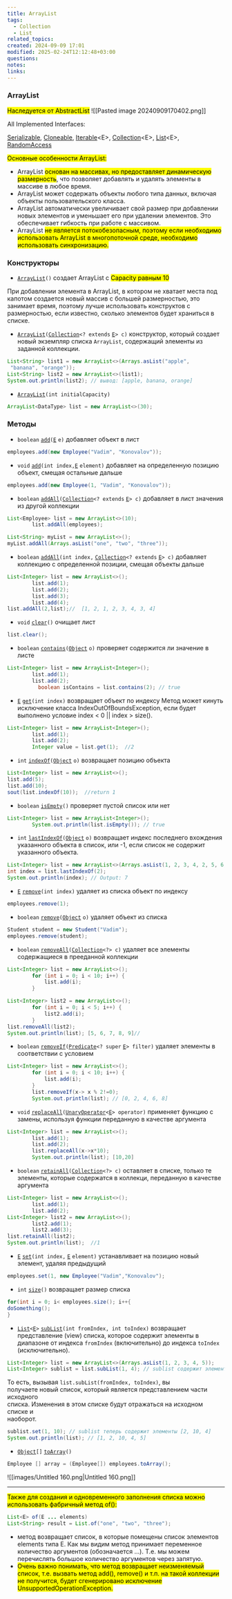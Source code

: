```yaml
---
title: ArrayList
tags:
  - Collection
  - List
related_topics: 
created: 2024-09-09 17:01
modified: 2025-02-24T12:12:48+03:00
questions: 
notes: 
links: 
---
```


### ArrayList

<mark class="hltr-purple">Наследуется от AbstractList</mark>
![[Pasted image 20240909170402.png]]

All Implemented Interfaces:

[Serializable](https://docs.oracle.com/javase/8/docs/api/java/io/Serializable.html), [Cloneable](https://docs.oracle.com/javase/8/docs/api/java/lang/Cloneable.html), [Iterable](https://docs.oracle.com/javase/8/docs/api/java/lang/Iterable.html)\<E>, [Collection](https://docs.oracle.com/javase/8/docs/api/java/util/Collection.html)\<E>, [List](https://docs.oracle.com/javase/8/docs/api/java/util/List.html)\<E>, [RandomAccess](https://docs.oracle.com/javase/8/docs/api/java/util/RandomAccess.html)

<mark class="hltr-orange">Основные особенности ArrayList:</mark>

- ArrayList <mark class="hltr-yellow">основан на массивах, но предоставляет динамическую размерность</mark>, что позволяет добавлять и удалять элементы в массиве в любое время.
- ArrayList может содержать объекты любого типа данных, включая объекты пользовательского класса.
- ArrayList автоматически увеличивает свой размер при добавлении новых элементов и уменьшает его при удалении элементов. Это обеспечивает гибкость при работе с массивом.
- ArrayList <mark class="hltr-yellow">не является потокобезопасным, поэтому если необходимо использовать ArrayList в многопоточной среде, необходимо использовать синхронизацию.</mark>

### Конструкторы

- [`ArrayList`](https://docs.oracle.com/javase/8/docs/api/java/util/ArrayList.html#ArrayList--)`()` создает ArrayList с <mark class="hltr-purple">Capacity равным 10</mark>

При добавлении элемента в ArrayList, в котором не хватает места под капотом создается новый массив с большей размерностью, это занимает время, поэтому лучше использовать конструктов с размерностью, если известно, сколько элементов будет храниться в списке.

- [`ArrayList`](https://docs.oracle.com/javase/8/docs/api/java/util/ArrayList.html#ArrayList-java.util.Collection-)`(`[`Collection`](https://docs.oracle.com/javase/8/docs/api/java/util/Collection.html)`<? extends` [`E`](https://docs.oracle.com/javase/8/docs/api/java/util/ArrayList.html)`> c)` конструктор, который создает новый экземпляр списка `ArrayList`, содержащий элементы из заданной коллекции.

```Java
List<String> list1 = new ArrayList<>(Arrays.asList("apple",
 "banana", "orange"));
List<String> list2 = new ArrayList<>(list1);
System.out.println(list2); // вывод: [apple, banana, orange]
```

- [`ArrayList`](https://docs.oracle.com/javase/8/docs/api/java/util/ArrayList.html#ArrayList-int-)`(int initialCapacity)`

```Java
ArrayList<DataType> list = new ArrayList<>(30);
```

### Методы

- `boolean` [`add`](https://docs.oracle.com/javase/8/docs/api/java/util/ArrayList.html#add-E-)`(`[`E`](https://docs.oracle.com/javase/8/docs/api/java/util/ArrayList.html) `e)` добавляет объект в лист

```Java
employees.add(new Employee("Vadim", "Konovalov"));
```

- `void` [`add`](https://docs.oracle.com/javase/8/docs/api/java/util/ArrayList.html#add-int-E-)`(int index,`[`E`](https://docs.oracle.com/javase/8/docs/api/java/util/ArrayList.html) `element)` добавляет на определенную позицию объект, смещая остальные дальше

```Java
employees.add(new Employee(1, "Vadim", "Konovalov"));
```

- `boolean` [`addAll`](https://docs.oracle.com/javase/8/docs/api/java/util/ArrayList.html#addAll-java.util.Collection-)`(`[`Collection`](https://docs.oracle.com/javase/8/docs/api/java/util/Collection.html)`<? extends` [`E`](https://docs.oracle.com/javase/8/docs/api/java/util/ArrayList.html)`> c)` добавляет в лист значения из другой коллекции

```Java
List<Employee> list = new ArrayList<>(10);
        list.addAll(employees);

List<String> myList = new ArrayList<>();
myList.addAll(Arrays.asList("one", "two", "three"));
```

- `boolean` [`addAll`](https://docs.oracle.com/javase/8/docs/api/java/util/ArrayList.html#addAll-int-java.util.Collection-)`(int index,` [`Collection`](https://docs.oracle.com/javase/8/docs/api/java/util/Collection.html)`<? extends` [`E`](https://docs.oracle.com/javase/8/docs/api/java/util/ArrayList.html)`> c)` добавляет коллекцию с определенной позиции, смещая объекты дальше

```Java
List<Integer> list = new ArrayList<>();
        list.add(1);
        list.add(2);
        list.add(3);
        list.add(4);
list.addAll(2,list);//  [1, 2, 1, 2, 3, 4, 3, 4]
```

- `void` [`clear`](https://docs.oracle.com/javase/8/docs/api/java/util/ArrayList.html#clear--)`()` очищает лист

```Java
list.clear();
```

- `boolean` [`contains`](https://docs.oracle.com/javase/8/docs/api/java/util/ArrayList.html#contains-java.lang.Object-)`(`[`Object`](https://docs.oracle.com/javase/8/docs/api/java/lang/Object.html) `o)` проверяет содержится ли значение в листе

```Java
List<Integer> list = new ArrayList<Integer>();
        list.add(1);
        list.add(2);
	      boolean isContains = list.contains(2); // true
```

- [`E`](https://docs.oracle.com/javase/8/docs/api/java/util/ArrayList.html) [`get`](https://docs.oracle.com/javase/8/docs/api/java/util/ArrayList.html#get-int-)`(int index)` возвращает объект по индексу Метод может кинуть исключение класса IndexOutOfBoundsException, если будет выполнено условие index < 0 || index > size().

```Java
List<Integer> list = new ArrayList<Integer>();
        list.add(1);
        list.add(2);
        Integer value = list.get(1);  //2
```

- `int` [`indexOf`](https://docs.oracle.com/javase/8/docs/api/java/util/ArrayList.html#indexOf-java.lang.Object-)`(`[`Object`](https://docs.oracle.com/javase/8/docs/api/java/lang/Object.html) `o)` возвращает позицию объекта

```Java
List<Integer> list = new ArrayList<>();
list.add(5);
list.add(10);
sout(list.indexOf(10));  //return 1
```

- `boolean` [`isEmpty`](https://docs.oracle.com/javase/8/docs/api/java/util/ArrayList.html#isEmpty--)`()` проверяет пустой список или нет

```Java
List<Integer> list = new ArrayList<Integer>();
        System.out.println(list.isEmpty()); // true
```

- `int` [`lastIndexOf`](https://docs.oracle.com/javase/8/docs/api/java/util/ArrayList.html#lastIndexOf-java.lang.Object-)`(`[`Object`](https://docs.oracle.com/javase/8/docs/api/java/lang/Object.html) `o)` возвращает индекс последнего вхождения указанного объекта в список, или -1, если список не содержит указанного объекта.

```Java
List<Integer> list = new ArrayList<>(Arrays.asList(1, 2, 3, 4, 2, 5, 6, 2));
int index = list.lastIndexOf(2);
System.out.println(index); // Output: 7
```

- [`E`](https://docs.oracle.com/javase/8/docs/api/java/util/ArrayList.html) [`remove`](https://docs.oracle.com/javase/8/docs/api/java/util/ArrayList.html#remove-int-)`(int index)` удаляет из списка объект по индексу

```Java
employees.remove(1);
```

- `boolean` [`remove`](https://docs.oracle.com/javase/8/docs/api/java/util/ArrayList.html#remove-java.lang.Object-)`(`[`Object`](https://docs.oracle.com/javase/8/docs/api/java/lang/Object.html) `o)` удаляет объект из списка

```Java
Student student = new Student("Vadim");
employees.remove(student);
```

- `boolean` [`removeAll`](https://docs.oracle.com/javase/8/docs/api/java/util/ArrayList.html#removeAll-java.util.Collection-)`(`[`Collection`](https://docs.oracle.com/javase/8/docs/api/java/util/Collection.html)`<?> c)` удаляет все элементы содержащиеся в прееданной коллекции

```Java
List<Integer> list = new ArrayList<>();
        for (int i = 0; i < 10; i++) {
            list.add(i);
        }

List<Integer> list2 = new ArrayList<>();
        for (int i = 0; i < 5; i++) {
            list2.add(i);
        }
list.removeAll(list2);
System.out.println(list); [5, 6, 7, 8, 9]//
```

- `boolean` [`removeIf`](https://docs.oracle.com/javase/8/docs/api/java/util/ArrayList.html#removeIf-java.util.function.Predicate-)`(`[`Predicate`](https://docs.oracle.com/javase/8/docs/api/java/util/function/Predicate.html)`<? super` [`E`](https://docs.oracle.com/javase/8/docs/api/java/util/ArrayList.html)`> filter)` удаляет элементы в соответствии с условием

```Java
List<Integer> list = new ArrayList<>();
        for (int i = 0; i < 10; i++) {
            list.add(i);
        }
        list.removeIf(x-> x % 2!=0);
        System.out.println(list); // [0, 2, 4, 6, 8]
```

- `void` [`replaceAll`](https://docs.oracle.com/javase/8/docs/api/java/util/ArrayList.html#replaceAll-java.util.function.UnaryOperator-)`(`[`UnaryOperator`](https://docs.oracle.com/javase/8/docs/api/java/util/function/UnaryOperator.html)`<`[`E`](https://docs.oracle.com/javase/8/docs/api/java/util/ArrayList.html)`> operator)` применяет функцию с замены, используя функции переданную в качестве аргумента

```Java
List<Integer> list = new ArrayList<>();
        list.add(1);
        list.add(2);
        list.replaceAll(x->x*10);
        System.out.println(list); [10,20]
```

- `boolean` [`retainAll`](https://docs.oracle.com/javase/8/docs/api/java/util/ArrayList.html#retainAll-java.util.Collection-)`(`[`Collection`](https://docs.oracle.com/javase/8/docs/api/java/util/Collection.html)`<?> c)` оставляет в списке, только те элементы, которые содержатся в коллекци, переданную в качестве аргумента

```Java
List<Integer> list = new ArrayList<>();
        list.add(1);
        list.add(2);
List<Integer> list2 = new ArrayList<>();
        list2.add(1);
        list2.add(3);
list.retainAll(list2);
System.out.println(list);  //1
```

- [`E`](https://docs.oracle.com/javase/8/docs/api/java/util/ArrayList.html) [`set`](https://docs.oracle.com/javase/8/docs/api/java/util/ArrayList.html#set-int-E-)`(int index,` [`E`](https://docs.oracle.com/javase/8/docs/api/java/util/ArrayList.html) `element)` устанавливает на позицию новый элемент, удаляя предыдущий

```Java
employees.set(1, new Employee("Vadim","Konovalov");
```

- `int` [`size`](https://docs.oracle.com/javase/8/docs/api/java/util/ArrayList.html#size--)`()` возвращает размер списка

```Java
for(int i = 0; i< employees.size(); i++{
doSomething();
}
```

- [`List`](https://docs.oracle.com/javase/8/docs/api/java/util/List.html)`<`[`E`](https://docs.oracle.com/javase/8/docs/api/java/util/List.html)`>` [`subList`](https://docs.oracle.com/javase/8/docs/api/java/util/List.html#subList-int-int-)`(int fromIndex, int toIndex)` возвращает представление (view) списка, которое содержит элементы в диапазоне от индекса `fromIndex` (включительно) до индекса `toIndex` (исключительно).

```Java
List<Integer> list = new ArrayList<>(Arrays.asList(1, 2, 3, 4, 5));
List<Integer> sublist = list.subList(1, 4); // sublist содержит элементы [2, 3, 4]
```

То есть, вызывая `list.subList(fromIndex, toIndex)`, вы  
получаете новый список, который является представлением части исходного  
списка. Изменения в этом списке будут отражаться на исходном списке и  
наоборот.  

```Java
sublist.set(1, 10); // sublist теперь содержит элементы [2, 10, 4]
System.out.println(list); // [1, 2, 10, 4, 5]
```

- [`Object`](https://docs.oracle.com/javase/8/docs/api/java/lang/Object.html)`[]` [`toArray`](https://docs.oracle.com/javase/8/docs/api/java/util/List.html#toArray--)`()`

```Java
Employee [] array = (Employee[]) employees.toArray();
```


![[images/Untitled 160.png|Untitled 160.png]]

------

<mark class="hltr-red">Также для создания и одновременного заполнения списка можно использовать фабричный метод of():</mark>

```java
List<E> of(E ... elements)
List<String> result = List.of("one", "two", "three");
```
 - метод возвращает список, в которые помещены список элементов elements типа E. Как мы видим метод принимает переменное количество аргументов (обозначается ...). Т.е. мы можем перечислять большое количество аргументов через запятую.
 - <mark class="hltr-yellow">Очень важно понимать, что метод возвращает неизменяемый список, т.е. вызвать метод add(), remove() и т.п. на такой коллекции не получится, будет сгенерировано исключение UnsupportedOperationException.</mark>

